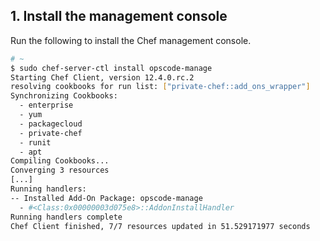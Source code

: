 ## 1. Install the management console

Run the following to install the Chef management console.

```bash
# ~
$ sudo chef-server-ctl install opscode-manage
Starting Chef Client, version 12.4.0.rc.2
resolving cookbooks for run list: ["private-chef::add_ons_wrapper"]
Synchronizing Cookbooks:
  - enterprise
  - yum
  - packagecloud
  - private-chef
  - runit
  - apt
Compiling Cookbooks...
Converging 3 resources
[...]
Running handlers:
-- Installed Add-On Package: opscode-manage
  - #<Class:0x00000003d075e8>::AddonInstallHandler
Running handlers complete
Chef Client finished, 7/7 resources updated in 51.529171977 seconds
```
